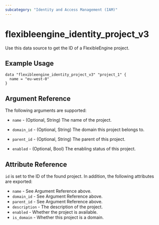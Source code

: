 ```yaml
---
subcategory: "Identity and Access Management (IAM)"
---
```


# flexibleengine_identity_project_v3

Use this data source to get the ID of a FlexibleEngine project.

## Example Usage

```hcl
data "flexibleengine_identity_project_v3" "project_1" {
  name = "eu-west-0"
}
```

## Argument Reference

The following arguments are supported:

* `name` - (Optional, String) The name of the project.

* `domain_id` - (Optional, String) The domain this project belongs to.

* `parent_id` - (Optional, String) The parent of this project.

* `enabled` - (Optional, Bool) The enabling status of this project.

## Attribute Reference

`id` is set to the ID of the found project. In addition, the following attributes
are exported:

* `name` - See Argument Reference above.
* `domain_id` - See Argument Reference above.
* `parent_id` - See Argument Reference above.
* `description` - The description of the project.
* `enabled` - Whether the project is available.
* `is_domain` - Whether this project is a domain.
